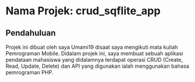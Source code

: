 # Nama Projek: crud_sqflite_app

## Pendahuluan

Projek ini dibuat oleh saya Umami19 disaat saya mengikuti mata kuliah Pemrograman Mobile. Didalam projek ini, saya membuat sebuah aplikasi pendataan mahasiswa yang didalamnya terdapat operasi CRUD (Create, Read, Update, Delete) dan API yang digunakan ialah menggunakan bahasa pemrograman PHP.
